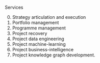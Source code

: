 Services

0. Strategy articulation and execution
1. Portfolio management
2. Programme management
3. Project recovery
4. Project data engineering
5. Project machine-learning
6. Project business-intelligence
7. Project knowledge graph development. 

